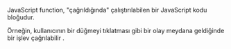JavaScript function, "çağrıldığında" çalıştırılabilen bir JavaScript kodu bloğudur.

Örneğin, kullanıcının bir düğmeyi tıklatması gibi bir olay meydana geldiğinde bir işlev çağrılabilir .